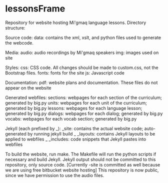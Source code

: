 # lessonsFrame
Repository for website hosting Mi'gmaq language lessons.
Directory structure:

Source code:
data: contains the xml, xslt, and python files used to generate the webcode.

Media:
audio: audio recordings by Mi'gmaq speakers
img: images used on site

Styles:
css: CSS code. All changes should be made to custom.css, not the Bootstrap files.
fonts: fonts for the site
js: Javascript code

Documentation:
pdf: website plans and documentation. These files do not appear on the website

Generated webfiles:
sections: webpages for each section of the curriculum; generated by big.py
units: webpages for each unit of the curriculum; generated by big.py
lessons: webpages for each language lesson; generated by big.py
dialogs: webpages for each dialog; generated by big.py
vocabs: webpages for each vocab section; generated by big.py

Jekyll (each prefixed by _):
_site: contains the actual website code; auto-generated by running jekyll build
_
_layouts: contains Jekyll layouts to be applied to webfiles
_
_includes: code snippets that Jekyll pastes into webfiles

To build the website, run make. The Makefile will run the python scripts if necessary and build Jekyll. 
Jekyll output should not be committed to this repository, only source code. [Currently -site is committed as well because we are using free bitbucket website hosting]
This repository is now public, since we have permission to use the audio files.